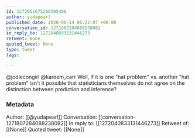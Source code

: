 ```yaml
---
id: 1272051675260305408
author: yudapearl
published_date: 2020-06-14 06:22:07 +00:00
conversation_id: 1271807284088238082
in_reply_to: 1272040833131446273
retweet: None
quoted_tweet: None
type: tweet
tags:

---
```


@jodiecongirl @kareem_carr Well, if it is one "hat problem" vs. another "hat problem" isn't it possible that statisticians themselves do not agree on the distinction between prediction and inference?

### Metadata

Author: [[@yudapearl]]
Conversation: [[conversation-1271807284088238082]]
In reply to: [[1272040833131446273]]
Retweet of: [[None]]
Quoted tweet: [[None]]
